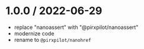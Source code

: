 
1.0.0 / 2022-06-29
==================

 * replace "nanoassert" with "@pirxpilot/nanoassert"
 * modernize code
 * rename to `@pirxpilot/nanohref`
